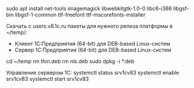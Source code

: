 sudo apt install net-tools imagemagick libwebkitgtk-1.0-0 libc6-i386 libgsf-bin libgsf-1-common ttf-freefont ttf-mscorefonts-installer

Скачать с users.v8.1c.ru пакеты для нужного релиза платформы в ~/temp/:
- Клиент 1С:Предприятия (64-bit) для DEB-based Linux-систем
- Cервер 1С:Предприятия (64-bit) для DEB-based Linux-систем

cd ~/temp
rm *thin*.deb
rm *nls*.deb
sudo dpkg -i *.deb

Управление сервером 1С:
systemctl status srv1cv83
systemctl enable srv1cv83
systemctl start srv1cv83

